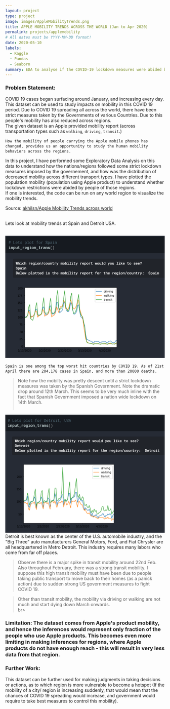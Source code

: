 ```yaml
---
layout: project
type: project
image: images/AppleMobilityTrends.png
title: APPLE MOBILITY TRENDS ACROSS THE WORLD (Jan to Apr 2020)
permalink: projects/applemobility
# All dates must be YYYY-MM-DD format!
date: 2020-05-10
labels:
  - Kaggle
  - Pandas
  - Seaborn
summary: EDA to analyse if the COVID-19 lockdown measures were abided by people across world regions.
---
```


### Problem Statement:
COVID 19 cases began surfacing around January, and increasing every day. This dataset can be used to study impacts on mobility in this COVID 19 period.
Due to COVID 19 spreading all across the world, there have been strict measures taken by the Governments of various Countries. Due to this people's mobility has also reduced across regions.<br>
The given dataset is an Apple provided mobility report (across transportation types such as `walking`, `driving`, `transit`.)

    How the mobility of people carrying the Apple mobile phones has changed, provides us an opportunity to study the human mobility behaviors across the regions.
    
In this project, I have performed some Exploratory Data Analysis on this data to understand how the nations/regions followed some strict lockdown measures imposed by the governement, and how was the distribution of decreased mobility across different transport types. I have plotted the population mobility (population using Apple product) to understand whether lockdown restrictions were abided by people of those regions.<br>
If one is interested, the code can be run on any world region to visualize the mobility trends.

Source: <a href="https://github.com/akhilsn/Kaggle-Projects/tree/master/Apple%20Mobility%20Trends"><i class="large github icon"></i>akhilsn/Apple Mobility Trends across world</a><br><br>

Lets look at mobility trends at Spain and Detroit USA. <br><br>

<img class="ui medium right floated rounded image" src="../images/SpainAppleMobility.png">

    Spain is one among the top worst hit countries by COVID 19. As of 21st April there are 204,178 cases in Spain, and more than 20000 deaths.
    
    
>Note how the mobilty was pretty descent until a strict lockdown measures was taken by the 
Spanish Government. Note the dramatic drop around 12th March. This seems to be very much inline with the fact that Spanish Government imposed a nation wide
lockdown on 14th March.
<br><br>

<img class="ui medium right floated rounded image" src="../images/DetroitAppleMobility.png">
    Detroit is best known as the center of the U.S. automobile industry, and the "Big Three" auto manufacturers General Motors, Ford, and Fiat Chrysler are all
    headquartered in Metro Detroit. This industry requires many labors who come from far off places.

> Observe there is a major spike in transit mobility around 22nd Feb. Also throughout February, there was a strong transit mobility. I suppose this high transit mobility must have been due to people taking public transport to move back to their homes (as a panick action) due to sudden strong US government measures to fight COVID 19.

> Other than transit mobility, the mobility via driving or walking are not much and start dying down March onwards.
<br>br>

### Limitation: The dataset comes from Apple's product mobility, and hence the inferences would represent only fraction of the people who use Apple products. This becomes even more limiting in making inferences for regions, where Apple products do not have enough reach - this will result in very less data from that region.

### Further Work:
This dataset can be further used for making judgments in taking decisions or actions, as to which region is more vulnerable to become a hotspot (If the mobility of a city/ region is increasing suddenly, that would mean that the chances of COVID 19 spreading would increase, and government would require to take best measures to control this mobility).
